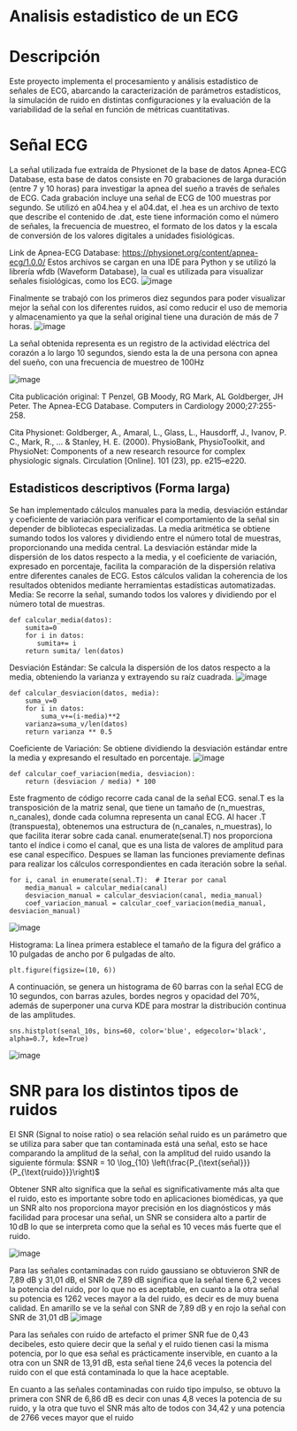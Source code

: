 # Analisis estadistico de un ECG
# Descripción
Este proyecto implementa el procesamiento y análisis estadístico de señales de ECG, abarcando la caracterización de parámetros estadísticos, la simulación de ruido en distintas configuraciones y la evaluación de la variabilidad de la señal en función de métricas cuantitativas.

# Señal ECG
La señal utilizada fue extraída de Physionet de la base de datos Apnea-ECG Database, esta base de datos consiste en 70 grabaciones de larga duración (entre 7 y 10 horas) para investigar la apnea del sueño a través de señales de ECG. Cada grabación incluye una señal de ECG de 100 muestras por segundo. 
Se utilizó en a04.hea y el a04.dat, el .hea es un archivo de texto que describe el contenido de .dat, este tiene información como el número de señales, la frecuencia de muestreo, el formato de los datos y la escala de conversión de los valores digitales a unidades fisiológicas.

Link de Apnea-ECG Database: https://physionet.org/content/apnea-ecg/1.0.0/
Estos archivos se cargan en una IDE para Python y se utilizó la librería wfdb (Waveform Database), la cual es utilizada para visualizar señales fisiológicas, como los ECG.
![image](https://github.com/user-attachments/assets/f04279a9-ab89-42ee-86ec-ad7169d4fb11)

Finalmente se trabajó con los primeros diez segundos para poder visualizar mejor la señal con los diferentes ruidos, así como reducir el uso de memoria y almacenamiento ya que la señal original tiene una duración de más de 7 horas.
![image](https://github.com/user-attachments/assets/dbae2ed2-b637-4fea-9660-6694fbf5a2ad)

La señal obtenida representa es un registro de la actividad eléctrica del corazón a lo largo 10 segundos, siendo esta la de una persona con apnea del sueño, con una frecuencia de muestreo de  100Hz

 ![image](https://github.com/user-attachments/assets/900c061d-6d4a-4315-84b3-0efc6ffd7480)
 
                               
Cita publicación original:
T Penzel, GB Moody, RG Mark, AL Goldberger, JH Peter. The Apnea-ECG Database. Computers in Cardiology 2000;27:255-258.

Cita Physionet:
Goldberger, A., Amaral, L., Glass, L., Hausdorff, J., Ivanov, P. C., Mark, R., ... & Stanley, H. E. (2000). PhysioBank, PhysioToolkit, and PhysioNet: Components of a new research resource for complex physiologic signals. Circulation [Online]. 101 (23), pp. e215–e220.
## Estadisticos descriptivos (Forma larga)
Se han implementado cálculos manuales para la media, desviación estándar y coeficiente de variación para verificar el comportamiento de la señal sin depender de bibliotecas especializadas. La media aritmética se obtiene sumando todos los valores y dividiendo entre el número total de muestras, proporcionando una medida central. La desviación estándar mide la dispersión de los datos respecto a la media, y el coeficiente de variación, expresado en porcentaje, facilita la comparación de la dispersión relativa entre diferentes canales de ECG. Estos cálculos validan la coherencia de los resultados obtenidos mediante herramientas estadísticas automatizadas.
Media: Se recorre la señal, sumando todos los valores y dividiendo por el número total de muestras.                                       
```
def calcular_media(datos):
    sumita=0
    for i in datos:
       sumita+= i
    return sumita/ len(datos)
```
Desviación Estándar: Se calcula la dispersión de los datos respecto a la media, obteniendo la varianza y extrayendo su raíz cuadrada.                                                                       ![image](https://github.com/user-attachments/assets/6aabccd0-6329-4b82-9047-4379703cc730)
```
def calcular_desviacion(datos, media):
    suma_v=0
    for i in datos:
        suma_v+=(i-media)**2
    varianza=suma_v/len(datos)
    return varianza ** 0.5
```
Coeficiente de Variación:  Se obtiene dividiendo la desviación estándar entre la media y expresando el resultado en porcentaje.                                                                            ![image](https://github.com/user-attachments/assets/d2f307d1-c7e0-401b-acdd-bb55fd6a1b8a)
```
def calcular_coef_variacion(media, desviacion):
    return (desviacion / media) * 100
```
Este fragmento de código recorre cada canal de la señal ECG. senal.T es la transposición de la matriz senal, que tiene un tamaño de (n_muestras, n_canales), donde cada columna representa un canal ECG. Al hacer .T (transpuesta), obtenemos una estructura de (n_canales, n_muestras), lo que facilita iterar sobre cada canal. enumerate(senal.T) nos proporciona tanto el índice i como el canal, que es una lista de valores de amplitud para ese canal específico. Despues se llaman las funciones previamente definas para realizar los cálculos correspondientes en cada iteración sobre la señal.
```
for i, canal in enumerate(senal.T):  # Iterar por canal
    media_manual = calcular_media(canal)
    desviacion_manual = calcular_desviacion(canal, media_manual)
    coef_variacion_manual = calcular_coef_variacion(media_manual, desviacion_manual)
```
![image](https://github.com/user-attachments/assets/e4acbcaa-d748-469e-a2ca-aabfbfcc66d2)

Histograma:
La línea primera establece el tamaño de la figura del gráfico a 10 pulgadas de ancho por 6 pulgadas de alto. 
```
plt.figure(figsize=(10, 6))
```
A continuación, se genera un histograma de 60 barras con la señal ECG de 10 segundos, con barras azules, bordes negros y opacidad del 70%, además de superponer una curva KDE para mostrar la distribución continua de las amplitudes.
```
sns.histplot(senal_10s, bins=60, color='blue', edgecolor='black', alpha=0.7, kde=True)
```
![image](https://github.com/user-attachments/assets/ad9f24f1-fbf0-4e82-a83a-54ee11552f9a)
# SNR para los distintos tipos de ruidos
El SNR (Signal to noise ratio) o sea relación señal ruido es un parámetro que se utiliza para saber que tan contaminada está una señal, esto se hace comparando la amplitud de la señal, con la amplitud del ruido usando la siguiente fórmula: $SNR = 10 \log_{10} \left(\frac{P_{\text{señal}}}{P_{\text{ruido}}}\right)$


Obtener SNR alto significa que la señal es significativamente más alta que el ruido, esto es importante sobre todo en aplicaciones biomédicas, ya que un SNR alto nos proporciona mayor precisión en los diagnósticos y más facilidad para procesar una señal, un SNR se considera alto a partir de 10 dB lo que se interpreta como que la señal es 10 veces más fuerte que el ruido.


![image](https://github.com/user-attachments/assets/9217c48a-133a-43e2-84c1-d3a99e94dc4a)

Para las señales contaminadas con ruido gaussiano se obtuvieron SNR de 7,89 dB y 31,01 dB, el SNR de 7,89 dB  significa que la señal tiene 6,2 veces la potencia del ruido, por lo que no es aceptable, en cuanto a la otra señal su potencia es 1262 veces mayor a la del ruido, es decir es de muy buena calidad. En amarillo se ve la señal con SNR de 7,89 dB y en rojo la señal con SNR de 31,01 dB
![image](https://github.com/user-attachments/assets/5e0e328d-011e-4381-a4ae-fa93b000a8ba)


Para las señales con ruido de artefacto el primer SNR fue de 0,43 decibeles, esto quiere decir que la señal y el ruido tienen casi la misma potencia, por lo que esa señal es prácticamente inservible, en cuanto a la otra con un SNR de 13,91 dB, esta señal tiene 24,6 veces la potencia del ruido con el que está contaminada lo que la hace aceptable.

En cuanto a las señales contaminadas con ruido tipo impulso, se obtuvo la primera con SNR de 6,86 dB es decir con unas 4,8 veces la potencia de su ruido, y la otra que tuvo el SNR más alto de todos con 34,42 y una potencia de 2766 veces mayor que el ruido
